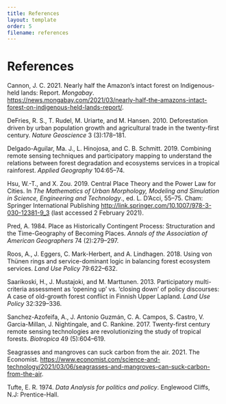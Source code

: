 ```yaml
---
title: References
layout: template
order: 5
filename: references
---
```


# References

Cannon, J. C. 2021. Nearly half the Amazon’s intact forest on Indigenous-held lands: Report. *Mongabay*. https://news.mongabay.com/2021/03/nearly-half-the-amazons-intact-forest-on-indigenous-held-lands-report/.

DeFries, R. S., T. Rudel, M. Uriarte, and M. Hansen. 2010. Deforestation driven by urban population growth and agricultural trade in the twenty-first century. *Nature Geoscience* 3 (3):178–181.

Delgado-Aguilar, Ma. J., L. Hinojosa, and C. B. Schmitt. 2019. Combining remote sensing techniques and participatory mapping to understand the relations between forest degradation and ecosystems services in a tropical rainforest. *Applied Geography* 104:65–74.

Hsu, W.-T., and X. Zou. 2019. Central Place Theory and the Power Law for Cities. In *The Mathematics of Urban Morphology, Modeling and Simulation in Science, Engineering and Technology*., ed. L. D’Acci, 55–75. Cham: Springer International Publishing http://link.springer.com/10.1007/978-3-030-12381-9_3 (last accessed 2 February 2021).

Pred, A. 1984. Place as Historically Contingent Process: Structuration and the Time-Geography of Becoming Places. *Annals of the Association of American Geographers* 74 (2):279–297.

Roos, A., J. Eggers, C. Mark-Herbert, and A. Lindhagen. 2018. Using von Thünen rings and service-dominant logic in balancing forest ecosystem services. *Land Use Policy* 79:622–632.

Saarikoski, H., J. Mustajoki, and M. Marttunen. 2013. Participatory multi-criteria assessment as ‘opening up’ vs. ‘closing down’ of policy discourses: A case of old-growth forest conflict in Finnish Upper Lapland. *Land Use Policy* 32:329–336.

Sanchez-Azofeifa, A., J. Antonio Guzmán, C. A. Campos, S. Castro, V. Garcia-Millan, J. Nightingale, and C. Rankine. 2017. Twenty-first century remote sensing technologies are revolutionizing the study of tropical forests. *Biotropica* 49 (5):604–619.

Seagrasses and mangroves can suck carbon from the air. 2021. The Economist. https://www.economist.com/science-and-technology/2021/03/06/seagrasses-and-mangroves-can-suck-carbon-from-the-air.

Tufte, E. R. 1974. *Data Analysis for politics and policy*. Englewood Cliffs, N.J: Prentice-Hall.
